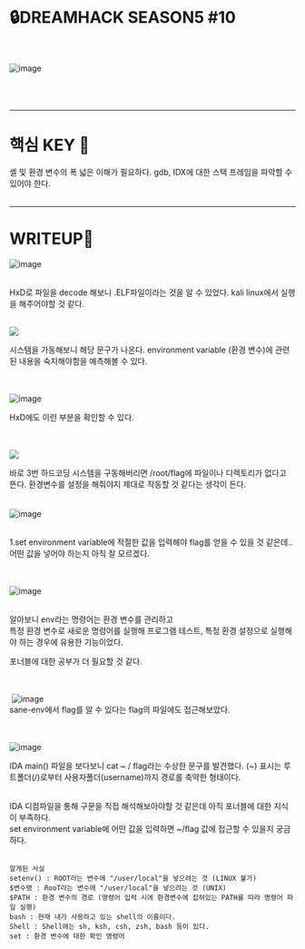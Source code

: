 🔒DREAMHACK SEASON5 #10
==================  
<br/><br/>
![image](https://github.com/banda59/CTF/assets/165415245/1e168bd0-a807-485a-a801-2cc20ce3d49d)
<br/><br/>
<br/><br/>

***

# 핵심 KEY 🔑
셸 및 환경 변수의 폭 넓은 이해가 필요하다.
gdb, IDX에 대한 스택 프레임을 파악할 수 있어야 한다.
<br/>
<br/>
***
# WRITEUP🔐

![image](https://github.com/banda59/CTF/assets/165415245/911bcf1e-ff3e-4a11-8e56-a96eb59e8588)

<br/>
HxD로 파일을 decode 해보니 .ELF파일이라는 것을 알 수 있었다.   
kali linux에서 실행을 해주어야할 것 같다.   
<br/>
<br/>

![](https://img1.daumcdn.net/thumb/R1280x0/?scode=mtistory2&fname=https%3A%2F%2Fblog.kakaocdn.net%2Fdn%2F3dwYI%2FbtsHB6ydfDC%2FPK7S56tHSKQ5ux0HZYKiRk%2Fimg.png)
<br/>
  
시스템을 가동해보니 해당 문구가 나온다.
environment variable (환경 변수)에 관련된 내용을 숙지해야함을 예측해볼 수 있다.  
<br/>
<br/>

![image](https://github.com/banda59/CTF/assets/165415245/f165e689-dd43-47cf-80b2-78855449ee48)

HxD에도 이런 부분을 확인할 수 있다.   
<br/>
<br/>


![](https://img1.daumcdn.net/thumb/R1280x0/?scode=mtistory2&fname=https%3A%2F%2Fblog.kakaocdn.net%2Fdn%2FdE7MFl%2FbtsHBOSepKX%2FgNgvbwtRi6FkyCF3pZuZ21%2Fimg.png)
  
바로 3번 하드코딩 시스템을 구동해버리면 /root/flag에 파일이나 디렉토리가 없다고 뜬다.
환경변수를 설정을 해줘야지 제대로 작동할 것 같다는 생각이 든다.  
<br/>
<br/>
![image](https://github.com/banda59/CTF/assets/165415245/e568a2c4-bb35-4a76-bc58-2406f9fd00fc)
<br/>
<br/>

1.set environment variable에 적절한 값을 입력해야 flag를 얻을 수 있을 것 같은데..   
어떤 값을 넣어야 하는지 아직 잘 모르겠다.  
<br/>
<br/>
  
![image](https://github.com/banda59/CTF/assets/165415245/e9fa571e-cdf2-43e3-800b-da2f6091695d)
<br/>
<br/>

알아보니 env라는 명령어는 환경 변수를 관리하고   
특정 환경 변수로 새로운 명령어를 실행해 프로그램 테스트, 특정 환경 설정으로 실행해야 하는 경우에 유용한 기능이었다.   

포너블에 대한 공부가 더 필요할 것 같다.  
<br/>
<br/>

 ![image](https://github.com/banda59/CTF/assets/165415245/8d334957-3496-4383-ac49-b44211a8fb50)
 <br/>
sane-env에서 flag를 알 수 있다는 flag의 파일에도 접근해보았다.  
 <br/>
 <br/>

 
![image](https://github.com/banda59/CTF/assets/165415245/5ea1831c-27cd-4030-84d2-5eba54ba035e)
 <br/>
 
IDA main() 파일을 보다보니 cat ~ / flag라는 수상한 문구를 발견했다.
(~) 표시는 루트폴더(/)로부터 사용자폴더(username)까지 경로를 축약한 형태이다.  
<br/>

IDA 디컴파일을 통해 구문을 직접 해석해보아야할 것 같은데 아직 포너블에 대한 지식이 부족하다.  
set environment variable에 어떤 값을 입력하면 ~/flag 값에 접근할 수 있을지 궁금하다.
<br/>
<br/>
  
```
알게된 사실
setenv() : ROOT라는 변수에 "/user/local"을 넣으려는 것 (LINUX 불가)
$변수명 : RooT라는 변수에 "/user/local"을 넣으려는 것 (UNIX)
$PATH : 환경 변수의 경로 (명령어 입력 시에 환경변수에 잡혀있는 PATH를 따라 명령어 파일 실행)
bash : 현재 내가 사용하고 있는 shell의 이름이다.
Shell : Shell에는 sh, ksh, csh, zsh, bash 등이 있다.
set : 환경 변수에 대한 확인 명령어
```

<br/>
<br/>
<br/>
<br/>

